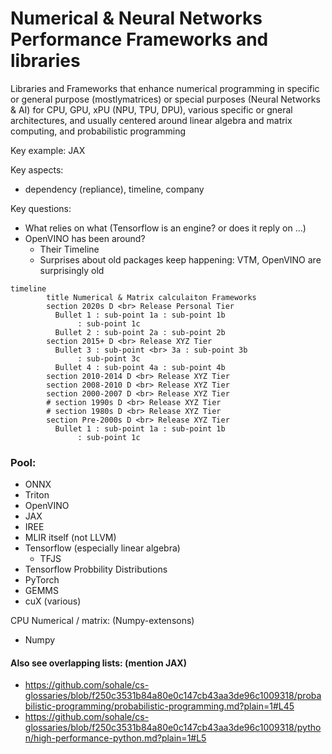 # Numerical & Neural Networks Performance Frameworks and libraries

Libraries and Frameworks that enhance numerical programming in specific or general purpose (mostlymatrices) or special purposes (Neural Networks & AI) for CPU, GPU, xPU (NPU, TPU, DPU), various specific or gneral architectures, and usually centered around linear algebra and matrix computing, and probabilistic programming

Key example: JAX

Key aspects:
* dependency (repliance), timeline, company

Key questions:
* What relies on what (Tensorflow is an engine? or does it reply on ...)
* OpenVINO has been around?
    * Their Timeline
    * Surprises about old packages keep happening: VTM, OpenVINO are surprisingly old


```mermaid
timeline
        title Numerical & Matrix calculaiton Frameworks
        section 2020s D <br> Release Personal Tier
          Bullet 1 : sub-point 1a : sub-point 1b
               : sub-point 1c
          Bullet 2 : sub-point 2a : sub-point 2b
        section 2015+ D <br> Release XYZ Tier
          Bullet 3 : sub-point <br> 3a : sub-point 3b
               : sub-point 3c
          Bullet 4 : sub-point 4a : sub-point 4b
        section 2010-2014 D <br> Release XYZ Tier
        section 2008-2010 D <br> Release XYZ Tier
        section 2000-2007 D <br> Release XYZ Tier
        # section 1990s D <br> Release XYZ Tier
        # section 1980s D <br> Release XYZ Tier
        section Pre-2000s D <br> Release XYZ Tier
          Bullet 1 : sub-point 1a : sub-point 1b
               : sub-point 1c
```

### Pool:
* ONNX
* Triton
* OpenVINO
* JAX
* IREE
* MLIR itself (not LLVM)
* Tensorflow (especially linear algebra)
    * TFJS
* Tensorflow Probbility Distributions
* PyTorch
* GEMMS
* cuX (various)

CPU Numerical / matrix: (Numpy-extensons)
* Numpy

#### Also see overlapping lists: (mention JAX)
* https://github.com/sohale/cs-glossaries/blob/f250c3531b84a80e0c147cb43aa3de96c1009318/probabilistic-programming/probabilistic-programming.md?plain=1#L45
* https://github.com/sohale/cs-glossaries/blob/f250c3531b84a80e0c147cb43aa3de96c1009318/python/high-performance-python.md?plain=1#L5
